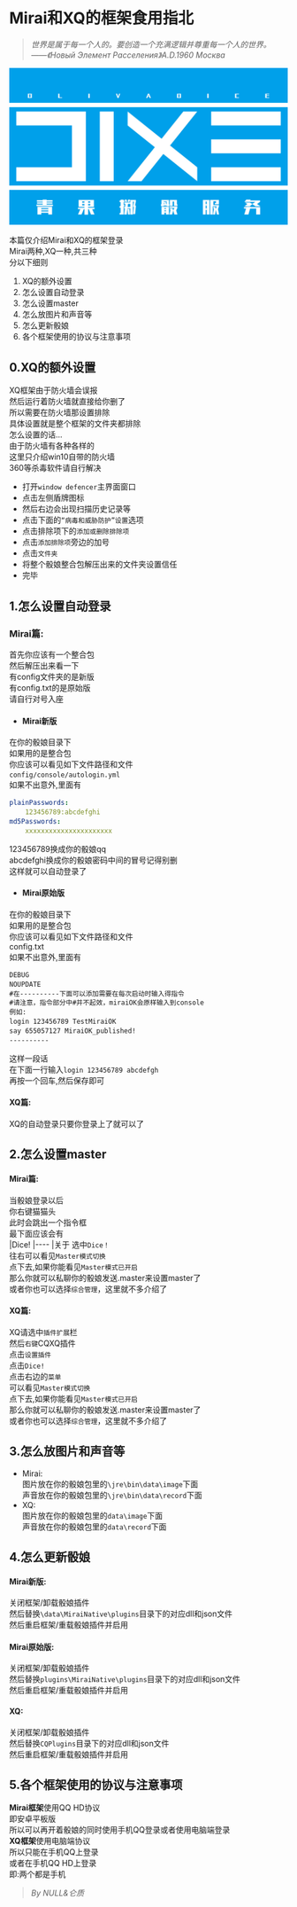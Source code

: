 # Mirai和XQ的框架食用指北

> *世界是属于每一个人的。要创造一个充满逻辑并尊重每一个人的世界。*    
> *——《Новый Элемент Расселения》A.D.1960 Москва*

![DIXE(OLIVADICE)](_static/DIXE_OLIVADICE.jpg)

本篇仅介绍Mirai和XQ的框架登录  
Mirai两种,XQ一种,共三种  
分以下细则  
1. XQ的额外设置
2. 怎么设置自动登录
3. 怎么设置master
4. 怎么放图片和声音等
5. 怎么更新骰娘
6. 各个框架使用的协议与注意事项

## 0.**XQ的额外设置**
XQ框架由于防火墙会误报  
然后运行着防火墙就直接给你删了  
所以需要在防火墙那设置排除  
具体设置就是整个框架的文件夹都排除  
怎么设置的话...  
由于防火墙有各种各样的  
这里只介绍win10自带的防火墙  
360等杀毒软件请自行解决  
 - 打开`window defencer`主界面窗口  
 - 点击左侧盾牌图标  
 - 然后右边会出现扫描历史记录等  
 - 点击下面的`“病毒和威胁防护”设置`选项  
 - 点击排除项下的`添加或删除排除项`  
 - 点击`添加排除项`旁边的加号  
 - 点击`文件夹`  
 - 将整个骰娘整合包解压出来的文件夹设置信任  
 - 完毕  
 
## 1.**怎么设置自动登录**  
### Mirai篇:  
首先你应该有一个整合包  
然后解压出来看一下  
有config文件夹的是新版  
有config.txt的是原始版  
请自行对号入座  
- #### **Mirai新版**  
在你的骰娘目录下  
如果用的是整合包  
你应该可以看见如下文件路径和文件  
`config/console/autologin.yml`  
如果不出意外,里面有  
```yaml
plainPasswords:  
    123456789:abcdefghi  
md5Passwords:  
    xxxxxxxxxxxxxxxxxxxxxx  
```
123456789换成你的骰娘qq  
abcdefghi换成你的骰娘密码中间的冒号记得别删  
这样就可以自动登录了  
- #### **Mirai原始版**  
在你的骰娘目录下  
如果用的是整合包  
你应该可以看见如下文件路径和文件  
config.txt  
如果不出意外,里面有  
```bat
DEBUG
NOUPDATE
#在----------下面可以添加需要在每次启动时输入得指令
#请注意，指令部分中#并不起效，miraiOK会原样输入到console
例如:
login 123456789 TestMiraiOK
say 655057127 MiraiOK_published!
----------
```  
这样一段话  
在下面一行输入`login 123456789 abcdefgh`  
再按一个回车,然后保存即可  

#### XQ篇:  
XQ的自动登录只要你登录上了就可以了  
## 2.**怎么设置master**
#### Mirai篇:
当骰娘登录以后  
你右键猫猫头  
此时会跳出一个指令框  
最下面应该会有  
|Dice!
|----
|关于
选中`Dice！`  
往右可以看见`Master模式切换`  
点下去,如果你能看见`Master模式已开启`  
那么你就可以私聊你的骰娘发送.master来设置master了  
或者你也可以选择`综合管理`，这里就不多介绍了  
#### XQ篇:
XQ请选中`插件扩展`栏  
然后`右键`CQXQ插件  
点击`设置插件`  
点击`Dice!`  
点击右边的`菜单`  
可以看见`Master模式切换`  
点下去,如果你能看见`Master模式已开启`  
那么你就可以私聊你的骰娘发送.master来设置master了  
或者你也可以选择`综合管理`，这里就不多介绍了  
## 3.**怎么放图片和声音等**
- Mirai:  
图片放在你的骰娘包里的`\jre\bin\data\image`下面  
声音放在你的骰娘包里的`\jre\bin\data\record`下面  
- XQ:  
图片放在你的骰娘包里的`data\image`下面  
声音放在你的骰娘包里的`data\record`下面  

## 4.**怎么更新骰娘**
#### Mirai新版:
关闭框架/卸载骰娘插件  
然后替换`\data\MiraiNative\plugins`目录下的对应dll和json文件  
然后重启框架/重载骰娘插件并启用  
#### Mirai原始版:
关闭框架/卸载骰娘插件  
然后替换`plugins\MiraiNative\plugins`目录下的对应dll和json文件  
然后重启框架/重载骰娘插件并启用  
#### XQ:
关闭框架/卸载骰娘插件  
然后替换`CQPlugins`目录下的对应dll和json文件  
然后重启框架/重载骰娘插件并启用  
## 5.**各个框架使用的协议与注意事项**
**Mirai框架**使用QQ HD协议  
即安卓平板版  
所以可以再开着骰娘的同时使用手机QQ登录或者使用电脑端登录  
**XQ框架**使用电脑端协议  
所以只能在手机QQ上登录  
或者在手机QQ HD上登录  
即:两个都是手机  

> *By NULL&仑质*